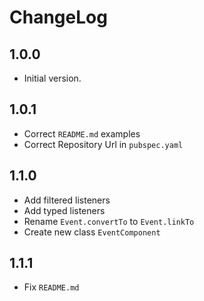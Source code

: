 # ChangeLog

## 1.0.0

- Initial version.

## 1.0.1

- Correct `README.md` examples
- Correct Repository Url in `pubspec.yaml`

## 1.1.0

- Add filtered listeners
- Add typed listeners
- Rename `Event.convertTo` to `Event.linkTo`
- Create new class `EventComponent`

## 1.1.1

- Fix `README.md`
